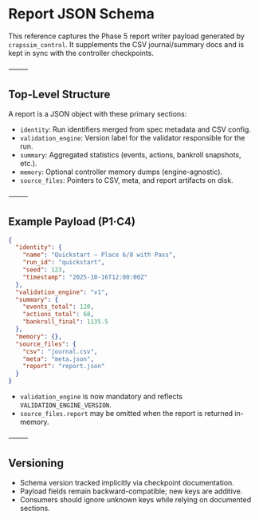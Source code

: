 # Report JSON Schema

This reference captures the Phase 5 report writer payload generated by
`crapssim_control`. It supplements the CSV journal/summary docs and is kept in
sync with the controller checkpoints.

⸻

## Top-Level Structure

A report is a JSON object with these primary sections:

- `identity`: Run identifiers merged from spec metadata and CSV config.
- `validation_engine`: Version label for the validator responsible for the run.
- `summary`: Aggregated statistics (events, actions, bankroll snapshots, etc.).
- `memory`: Optional controller memory dumps (engine-agnostic).
- `source_files`: Pointers to CSV, meta, and report artifacts on disk.

⸻

## Example Payload (P1·C4)

```json
{
  "identity": {
    "name": "Quickstart – Place 6/8 with Pass",
    "run_id": "quickstart",
    "seed": 123,
    "timestamp": "2025-10-16T12:00:00Z"
  },
  "validation_engine": "v1",
  "summary": {
    "events_total": 120,
    "actions_total": 68,
    "bankroll_final": 1135.5
  },
  "memory": {},
  "source_files": {
    "csv": "journal.csv",
    "meta": "meta.json",
    "report": "report.json"
  }
}
```

- `validation_engine` is now mandatory and reflects `VALIDATION_ENGINE_VERSION`.
- `source_files.report` may be omitted when the report is returned in-memory.

⸻

## Versioning

- Schema version tracked implicitly via checkpoint documentation.
- Payload fields remain backward-compatible; new keys are additive.
- Consumers should ignore unknown keys while relying on documented sections.
